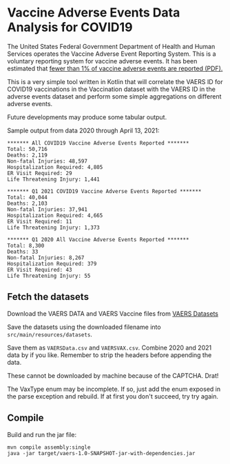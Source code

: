 # Vaccine Adverse Events Data Analysis for COVID19

The United States Federal Government Department of Health and Human Services
operates the Vaccine Adverse Event Reporting System. This is a voluntary reporting
system for vaccine adverse events. It has been estimated that [fewer than 1% of
vaccine adverse events are reported (PDF).](https://digital.ahrq.gov/sites/default/files/docs/publication/r18hs017045-lazarus-final-report-2011.pdf)

This is a very simple tool written in Kotlin that will correlate the VAERS ID
for COVID19 vaccinations in the Vaccination dataset with the VAERS ID in the
adverse events dataset and perform some simple aggregations on different
adverse events.

Future developments may produce some tabular output.

Sample output from data 2020 through April 13, 2021:

    ******* All COVID19 Vaccine Adverse Events Reported *******
    Total: 50,716
    Deaths: 2,119
    Non-fatal Injuries: 48,597
    Hospitalization Required: 4,805
    ER Visit Required: 29
    Life Threatening Injury: 1,441

    ******* Q1 2021 COVID19 Vaccine Adverse Events Reported *******
    Total: 40,044
    Deaths: 2,103
    Non-fatal Injuries: 37,941
    Hospitalization Required: 4,665
    ER Visit Required: 11
    Life Threatening Injury: 1,373

    ******* Q1 2020 All Vaccine Adverse Events Reported *******
    Total: 8,300
    Deaths: 33
    Non-fatal Injuries: 8,267
    Hospitalization Required: 379
    ER Visit Required: 43
    Life Threatening Injury: 55

## Fetch the datasets

Download the VAERS DATA and VAERS Vaccine files from
[VAERS Datasets](https://vaers.hhs.gov/data/datasets.html)

Save the datasets using the downloaded filename into `src/main/resources/datasets`.

Save them as `VAERSData.csv` and `VAERSVAX.csv`. Combine 2020 and 2021 data
by if you like. Remember to strip the headers before appending the
data.

These cannot be downloaded by machine because of the CAPTCHA. Drat!

The VaxType enum may be incomplete. If so, just add the enum exposed in the parse 
exception and rebuild. If at first you don't succeed, try try again.

## Compile

Build and run the jar file:

    mvn compile assembly:single
    java -jar target/vaers-1.0-SNAPSHOT-jar-with-dependencies.jar

